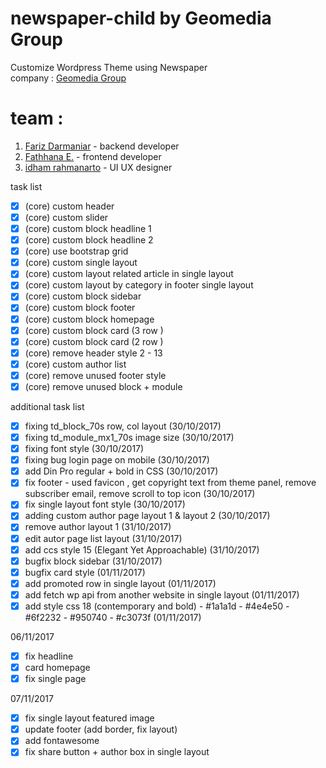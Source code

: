 # newspaper-child by Geomedia Group
Customize Wordpress Theme using Newspaper<br />
company : [Geomedia Group](https://geomedia.id/)

# team :
1. [Fariz Darmaniar](https://www.linkedin.com/in/haromy/) - backend developer
2. [Fathhana E.](https://www.linkedin.com/in/fathhana-euclidea/) - frontend developer
3. [idham rahmanarto](https://www.linkedin.com/in/idham-rahmanarto-1257a348/) - UI UX designer

task list
- [x] \(core) custom header
- [x] \(core) custom slider
- [x] \(core) custom block headline 1
- [x] \(core) custom block headline 2
- [x] \(core) use bootstrap grid
- [x] \(core) custom single layout
- [x] \(core) custom layout related article in single layout
- [x] \(core) custom layout by category in footer single layout
- [x] \(core) custom block sidebar
- [x] \(core) custom block footer
- [x] \(core) custom block homepage
- [x] \(core) custom block card (3 row )
- [x] \(core) custom block card (2 row )
- [x] \(core) remove header style 2 - 13
- [x] \(core) custom author list
- [x] \(core) remove unused footer style
- [x] \(core) remove unused block + module

additional task list
- [x] fixing td_block_70s  row, col layout (30/10/2017)
- [x] fixing td_module_mx1_70s image size (30/10/2017)
- [x] fixing font style (30/10/2017)
- [x] fixing bug login page on mobile (30/10/2017)
- [x] add Din Pro regular + bold in CSS (30/10/2017)
- [x] fix footer - used favicon , get copyright text from theme panel, remove subscriber email, remove scroll to top icon (30/10/2017)
- [x] fix single layout font style (30/10/2017)
- [x] adding custom author page layout 1 & layout 2 (30/10/2017)
- [x] remove author layout 1 (31/10/2017)
- [x] edit autor page list layout (31/10/2017)
- [x] add ccs style 15 (Elegant Yet Approachable) (31/10/2017)
- [x] bugfix block sidebar (31/10/2017)
- [x] bugfix card style (01/11/2017)
- [x] add promoted row in single layout (01/11/2017)
- [x] add fetch wp api from another website in single layout (01/11/2017)
- [x] add style css 18 (contemporary and bold) - #1a1a1d - #4e4e50 - #6f2232 - #950740 - #c3073f (01/11/2017)

06/11/2017
- [x] fix headline
- [x] card homepage
- [x] fix single page

07/11/2017
- [x] fix single layout featured image
- [x] update footer (add border, fix layout)
- [x] add fontawesome
- [x] fix share button + author box in single layout